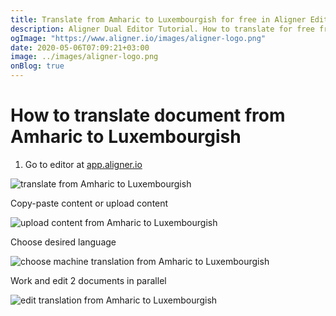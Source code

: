 ```yaml
---
title: Translate from Amharic to Luxembourgish for free in Aligner Editor
description: Aligner Dual Editor Tutorial. How to translate for free from Amharic to Luxembourgish. Aligner is multilingual document management platform. 
ogImage: "https://www.aligner.io/images/aligner-logo.png"
date: 2020-05-06T07:09:21+03:00
image: ../images/aligner-logo.png
onBlog: true
---
```


# How to translate document from Amharic to Luxembourgish

1. Go to editor at [app.aligner.io](https://app.aligner.io "Aligner App web page")

![translate from Amharic to Luxembourgish](../aligner-blank-editor.png "translate from Amharic to Luxembourgish")

Copy-paste content or upload content

![upload content from Amharic to Luxembourgish](../aligner-uploaded-document.png "upload content from Amharic to Luxembourgish")

Choose desired language

![choose machine translation from Amharic to Luxembourgish](../aligner-language-dropdown.png "choose machine translation from Amharic to Luxembourgish")

Work and edit 2 documents in parallel

![edit translation from Amharic to Luxembourgish](../aligner-double-sitded-editor.png "edit translation from Amharic to Luxembourgish")

